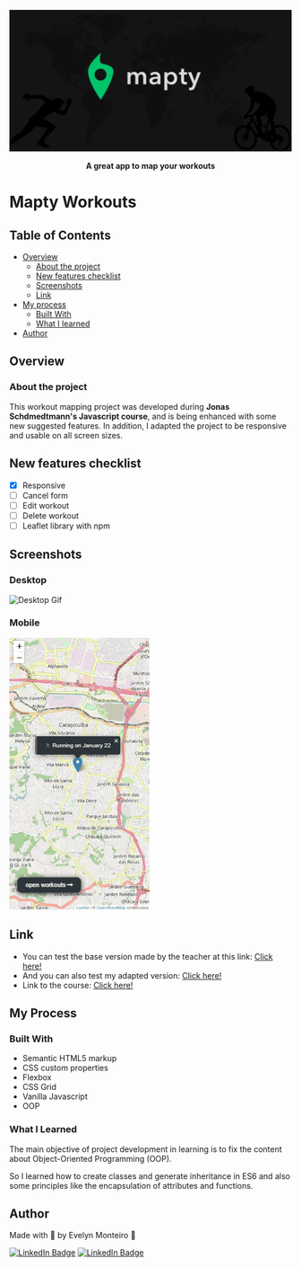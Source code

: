 ![Banner Mapty](img/banner.png)

<p align="center">
  <b>A great app to map your workouts</b>
</p>

# Mapty Workouts

## Table of Contents

- [Overview](#overview)
  - [About the project](#about-the-project)
  - [New features checklist](#new-features-checklist)
  - [Screenshots](#screenshots)
  - [Link](#link)
- [My process](#my-process)
  - [Built With](#built-with)
  - [What I learned](#what-i-learned)
- [Author](#author)

## Overview

### About the project

This workout mapping project was developed during **Jonas Schdmedtmann's Javascript course**, and is being enhanced with some new suggested features. In addition, I adapted the project to be responsive and usable on all screen sizes.

## New features checklist

- [x] Responsive
- [ ] Cancel form
- [ ] Edit workout
- [ ] Delete workout
- [ ] Leaflet library with npm

## Screenshots

### Desktop

![Desktop Gif](img/desktop-gif.gif)

### Mobile

![Mobile Gif](img/mobile-gif.gif)

## Link

- You can test the base version made by the teacher at this link: [Click here!](https://mapty.netlify.app/)
- And you can also test my adapted version: [Click here!]()
- Link to the course: [Click here!](https://www.udemy.com/course/the-complete-javascript-course/)

## My Process

### Built With

- Semantic HTML5 markup
- CSS custom properties
- Flexbox
- CSS Grid
- Vanilla Javascript
- OOP

### What I Learned

The main objective of project development in learning is to fix the content about Object-Oriented Programming (OOP).

So I learned how to create classes and generate inheritance in ES6 and also some principles like the encapsulation of attributes and functions.

## Author

Made with 💜 by Evelyn Monteiro 👋
<br>

[![LinkedIn Badge](https://img.shields.io/badge/-Evelyn_Monteiro-blue?style=flat-square&logo=Linkedin&logoColor=white&link=https://www.linkedin.com/in/evelyn-monteiro/)](https://www.linkedin.com/in/evelyn-monteiro/)
[![LinkedIn Badge](https://img.shields.io/badge/-Evelyn_Monteiro-white?style=flat-square&logo=Gmail&logoColor=red&)](mailto:evelynsilmonteiro@gmail.com)
